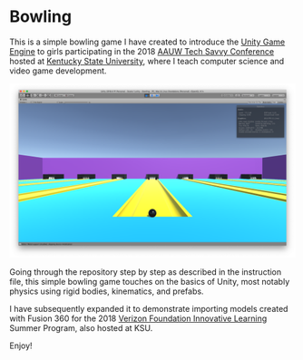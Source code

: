 Bowling
=======

This is a simple bowling game I have created to introduce the
[Unity Game Engine](https://unity3d.com) to girls participating in the 2018
[AAUW Tech Savvy Conference](https://www.aauw.org/what-we-do/stem-education/tech-savvy/)
hosted at [Kentucky State University](http://www.kysu.edu),
where I teach computer science and video game development.

![Image of Bowling Game](bowling-game.png)

Going through the repository step by step as described in the instruction file,
this simple bowling game touches on the basics of Unity,
most notably physics using rigid bodies, kinematics, and prefabs.

I have subsequently expanded it to demonstrate importing models created with Fusion 360 for the 2018 [Verizon Foundation Innovative Learning](https://www.verizon.com/about/responsibility/verizon-innovative-learning) Summer Program,
also hosted at KSU.

Enjoy!
